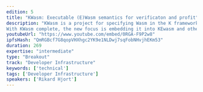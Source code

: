 ```yaml
---
edition: 5
title: "KWasm: Executable (E)Wasm semantics for verificaton and profit"
description: "KWasm is a project for specifying Wasm in the K framework, much like the EVM was specified with KEVM. KEVM has been used extensively for verifying smart contracts, and as Ethereum transitions to Wasm, it's time to get ready to verify Ewasm contracts.
With KWasm complete, the new focus is embedding it into KEwasm and other blockchain execution interfaces. This talk is a quick introduction to the power of K, our roadmap and how you can use KWasm to start verifying Wasm code."
youtubeUrl: "https://www.youtube.com/embed/0RGA-F9P2w8"
ipfsHash: "QmRGBcf7G8qopVHXhgc2YK9e1NLDwj7sqFobNHvjhEKm53"
duration: 269
expertise: "intermediate"
type: "Breakout"
track: "Developer Infrastructure"
keywords: ['technical']
tags: ['Developer Infrastructure']
speakers: ['Rikard Hjort']
---
```

